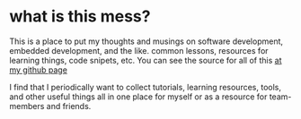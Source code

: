 # what is this mess?

This is a place to put my thoughts and musings on software development, embedded development, and the like.
common lessons, resources for learning things, code snipets, etc. You can see the source for all of this
[at my github page](https://github.com/JasMoH/fungalDreams)

I find that I periodically want to collect tutorials, learning resources, tools, and other useful things
all in one place for myself or as a resource for team-members and friends. 